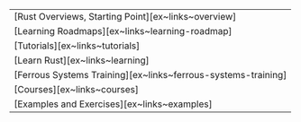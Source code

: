 ||
|--------|
| [Rust Overviews, Starting Point][ex~links~overview] |
| [Learning Roadmaps][ex~links~learning-roadmap] |
| [Tutorials][ex~links~tutorials] |
| [Learn Rust][ex~links~learning] |
| [Ferrous Systems Training][ex~links~ferrous-systems-training] |
| [Courses][ex~links~courses] |
| [Examples and Exercises][ex~links~examples] |
